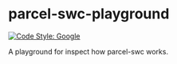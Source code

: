 # parcel-swc-playground

[![Code Style: Google](https://img.shields.io/badge/code%20style-google-blueviolet.svg)](https://github.com/google/gts)

A playground for inspect how parcel-swc works.
